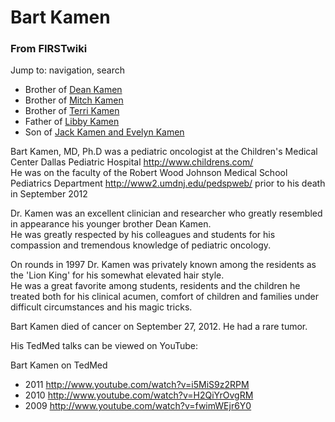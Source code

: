 

# Bart Kamen

### From FIRSTwiki

Jump to: navigation, search

  * Brother of [Dean Kamen](Dean_Kamen "Dean Kamen" )
  * Brother of [Mitch Kamen](/index.php?title=Mitch_Kamen&action=edit "Mitch Kamen" )
  * Brother of [Terri Kamen](/index.php?title=Terri_Kamen&action=edit "Terri Kamen" )
  * Father of [Libby Kamen](Libby_Kamen "Libby Kamen" )
  * Son of [Jack Kamen and Evelyn Kamen](/index.php?title=Jack_Kamen_and_Evelyn_Kamen&action=edit "Jack Kamen and Evelyn Kamen" )

  
Bart Kamen, MD, Ph.D was a pediatric oncologist at the Children's Medical
Center Dallas Pediatric Hospital <http://www.childrens.com/>  
He was on the faculty of the Robert Wood Johnson Medical School Pediatrics
Department <http://www2.umdnj.edu/pedspweb/> prior to his death in September
2012  
  
Dr. Kamen was an excellent clinician and researcher who greatly resembled in
appearance his younger brother Dean Kamen.  
He was greatly respected by his colleagues and students for his compassion and
tremendous knowledge of pediatric oncology.  
  
On rounds in 1997 Dr. Kamen was privately known among the residents as the
'Lion King' for his somewhat elevated hair style.  
He was a great favorite among students, residents and the children he treated
both for his clinical acumen, comfort of children and families under difficult
circumstances and his magic tricks.  
  
Bart Kamen died of cancer on September 27, 2012. He had a rare tumor.

His TedMed talks can be viewed on YouTube:

  

Bart Kamen on TedMed

  * 2011 <http://www.youtube.com/watch?v=i5MiS9z2RPM>
  * 2010 <http://www.youtube.com/watch?v=H2QiYrOvgRM>
  * 2009 <http://www.youtube.com/watch?v=fwimWEjr6Y0>

